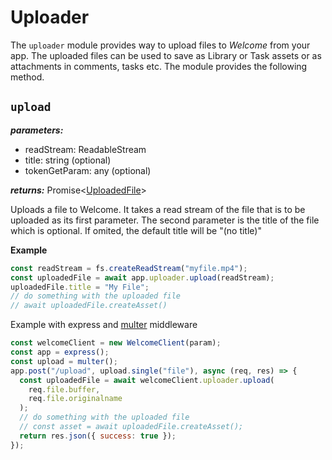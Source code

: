 # Uploader

The `uploader` module provides way to upload files to _Welcome_ from your app. The uploaded files can be used to save as Library or Task assets or as attachments in comments, tasks etc. The module provides the following method.

## `upload`

**_parameters:_**

- readStream: ReadableStream
- title: string (optional)
- tokenGetParam: any (optional)

**_returns:_** Promise<[UploadedFile](../objects/UploadedFile.md)>

Uploads a file to Welcome. It takes a read stream of the file that is to be uploaded as its first parameter. The second parameter is the title of the file which is optional. If omited, the default title will be "(no title)"

**Example**

```javascript
const readStream = fs.createReadStream("myfile.mp4");
const uploadedFile = await app.uploader.upload(readStream);
uploadedFile.title = "My File";
// do something with the uploaded file
// await uploadedFile.createAsset()
```

Example with express and [multer](https://github.com/expressjs/multer) middleware

```javascript
const welcomeClient = new WelcomeClient(param);
const app = express();
const upload = multer();
app.post("/upload", upload.single("file"), async (req, res) => {
  const uploadedFile = await welcomeClient.uploader.upload(
    req.file.buffer,
    req.file.originalname
  );
  // do something with the uploaded file
  // const asset = await uploadedFile.createAsset();
  return res.json({ success: true });
});
```
